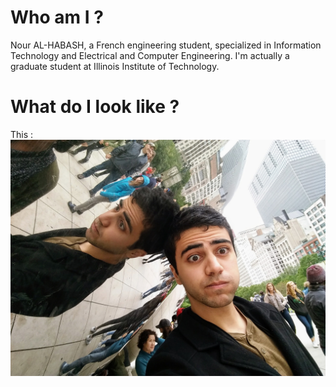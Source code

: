   # Who am I ?
Nour AL-HABASH, a French engineering student, specialized in Information Technology and Electrical and Computer Engineering.
I'm actually a graduate student at Illinois Institute of Technology.

  # What do I look like ?
This :
![Nour](images/myphoto.jpg)



